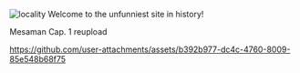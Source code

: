![locality](https://github.com/user-attachments/assets/9349dd4b-e647-4516-acd8-269c84930cab)
Welcome to the unfunniest site in history!


Mesaman Cap. 1  reupload


https://github.com/user-attachments/assets/b392b977-dc4c-4760-8009-85e548b68f75

